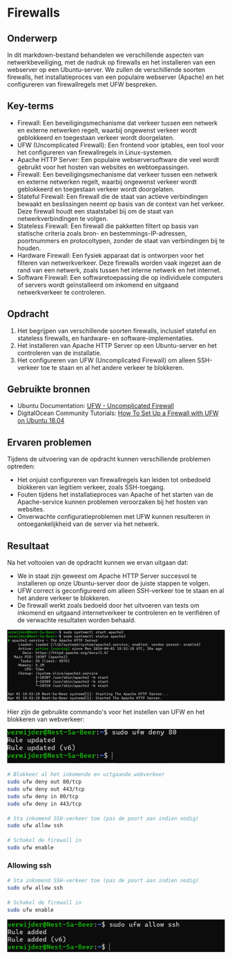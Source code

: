 # Firewalls

## Onderwerp
In dit markdown-bestand behandelen we verschillende aspecten van netwerkbeveiliging, met de nadruk op firewalls en het installeren van een webserver op een Ubuntu-server. We zullen de verschillende soorten firewalls, het installatieproces van een populaire webserver (Apache) en het configureren van firewallregels met UFW bespreken.

## Key-terms
- Firewall: Een beveiligingsmechanisme dat verkeer tussen een netwerk en externe netwerken regelt, waarbij ongewenst verkeer wordt geblokkeerd en toegestaan verkeer wordt doorgelaten.
- UFW (Uncomplicated Firewall): Een frontend voor iptables, een tool voor het configureren van firewallregels in Linux-systemen.
- Apache HTTP Server: Een populaire webserversoftware die veel wordt gebruikt voor het hosten van websites en webtoepassingen.
- Firewall: Een beveiligingsmechanisme dat verkeer tussen een netwerk en externe netwerken regelt, waarbij ongewenst verkeer wordt geblokkeerd en toegestaan verkeer wordt doorgelaten.
- Stateful Firewall: Een firewall die de staat van actieve verbindingen bewaakt en beslissingen neemt op basis van de context van het verkeer. Deze firewall houdt een staatstabel bij om de staat van netwerkverbindingen te volgen.
- Stateless Firewall: Een firewall die pakketten filtert op basis van statische criteria zoals bron- en bestemmings-IP-adressen, poortnummers en protocoltypen, zonder de staat van verbindingen bij te houden.
- Hardware Firewall: Een fysiek apparaat dat is ontworpen voor het filteren van netwerkverkeer. Deze firewalls worden vaak ingezet aan de rand van een netwerk, zoals tussen het interne netwerk en het internet.
- Software Firewall: Een softwaretoepassing die op individuele computers of servers wordt geïnstalleerd om inkomend en uitgaand netwerkverkeer te controleren.

## Opdracht
1. Het begrijpen van verschillende soorten firewalls, inclusief stateful en stateless firewalls, en hardware- en software-implementaties.
2. Het installeren van Apache HTTP Server op een Ubuntu-server en het controleren van de installatie.
3. Het configureren van UFW (Uncomplicated Firewall) om alleen SSH-verkeer toe te staan en al het andere verkeer te blokkeren.

## Gebruikte bronnen
- Ubuntu Documentation: [UFW - Uncomplicated Firewall](https://help.ubuntu.com/community/UFW)
- DigitalOcean Community Tutorials: [How To Set Up a Firewall with UFW on Ubuntu 18.04](https://www.digitalocean.com/community/tutorials/how-to-set-up-a-firewall-with-ufw-on-ubuntu-18-04)

## Ervaren problemen
Tijdens de uitvoering van de opdracht kunnen verschillende problemen optreden:
- Het onjuist configureren van firewallregels kan leiden tot onbedoeld blokkeren van legitiem verkeer, zoals SSH-toegang.
- Fouten tijdens het installatieproces van Apache of het starten van de Apache-service kunnen problemen veroorzaken bij het hosten van websites.
- Onverwachte configuratieproblemen met UFW kunnen resulteren in ontoegankelijkheid van de server via het netwerk.

## Resultaat
Na het voltooien van de opdracht kunnen we ervan uitgaan dat:
- We in staat zijn geweest om Apache HTTP Server succesvol te installeren op onze Ubuntu-server door de juiste stappen te volgen.
- UFW correct is geconfigureerd om alleen SSH-verkeer toe te staan en al het andere verkeer te blokkeren.
- De firewall werkt zoals bedoeld door het uitvoeren van tests om inkomend en uitgaand internetverkeer te controleren en te verifiëren of de verwachte resultaten worden behaald.

![start apache](https://github.com/techgrounds/cloud-assignments-hollowearthyes/blob/cf8b872b9012913b37022f273f1f568a56c704d2/00_includes/Security1/Firewalls/apache%20start.png)

Hier zijn de gebruikte commando's voor het instellen van UFW en het blokkeren van webverkeer:

![deny port 80](https://github.com/techgrounds/cloud-assignments-hollowearthyes/blob/cf8b872b9012913b37022f273f1f568a56c704d2/00_includes/Security1/Firewalls/deny%20port%2080.png)

```bash
# Blokkeer al het inkomende en uitgaande webverkeer
sudo ufw deny out 80/tcp
sudo ufw deny out 443/tcp
sudo ufw deny in 80/tcp
sudo ufw deny in 443/tcp

# Sta inkomend SSH-verkeer toe (pas de poort aan indien nodig)
sudo ufw allow ssh

# Schakel de firewall in
sudo ufw enable
```
### Allowing ssh

```bash
# Sta inkomend SSH-verkeer toe (pas de poort aan indien nodig)
sudo ufw allow ssh

# Schakel de firewall in
sudo ufw enable
```

![allow ssh](https://github.com/techgrounds/cloud-assignments-hollowearthyes/blob/cf8b872b9012913b37022f273f1f568a56c704d2/00_includes/Security1/Firewalls/allow%20ssh.png)
